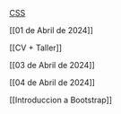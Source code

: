 [CSS](https://www.w3schools.com/css/css_intro.asp)

[[01 de Abril de 2024]]

[[CV + Taller]]

[[03 de Abril de 2024]]

[[04 de Abril de 2024]]

[[Introduccion a Bootstrap]]